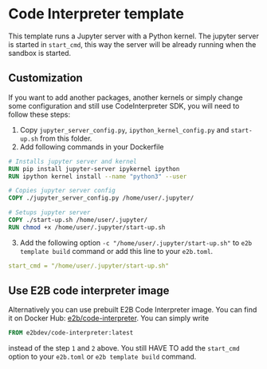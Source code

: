 # Code Interpreter template

This template runs a Jupyter server with a Python kernel. The jupyter server is started in `start_cmd`, this way the server will be already running when the sandbox is started.

## Customization

If you want to add another packages, another kernels or simply change some configuration and still use CodeInterpreter SDK, you will need to follow these steps:

1. Copy `jupyter_server_config.py`, `ipython_kernel_config.py` and `start-up.sh` from this folder.
2. Add following commands in your Dockerfile

```Dockerfile
# Installs jupyter server and kernel
RUN pip install jupyter-server ipykernel ipython
RUN ipython kernel install --name "python3" --user

# Copies jupyter server config
COPY ./jupyter_server_config.py /home/user/.jupyter/

# Setups jupyter server
COPY ./start-up.sh /home/user/.jupyter/
RUN chmod +x /home/user/.jupyter/start-up.sh
```

3. Add the following option `-c "/home/user/.jupyter/start-up.sh"` to `e2b template build` command or add this line to your `e2b.toml`.

```yaml
start_cmd = "/home/user/.jupyter/start-up.sh"
```  

## Use E2B code interpreter image

Alternatively you can use prebuilt E2B Code Interpreter image. You can find it on Docker Hub: [e2b/code-interpreter](https://hub.docker.com/r/e2bdev/code-interpreter). You can simply write

```Dockerfile
FROM e2bdev/code-interpreter:latest
```

instead of the step `1` and `2` above. You still HAVE TO add the `start_cmd` option to your `e2b.toml` or `e2b template build` command.
